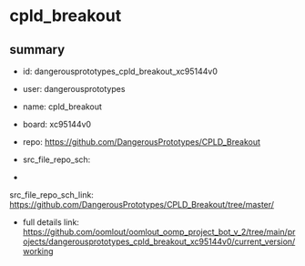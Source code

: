 # cpld_breakout
 
## summary 
* id: dangerousprototypes_cpld_breakout_xc95144v0
* user: dangerousprototypes
* name: cpld_breakout
* board: xc95144v0
* repo: https://github.com/DangerousPrototypes/CPLD_Breakout



* src_file_repo_sch: 
*
 src_file_repo_sch_link: https://github.com/DangerousPrototypes/CPLD_Breakout/tree/master/
* full details link: https://github.com/oomlout/oomlout_oomp_project_bot_v_2/tree/main/projects/dangerousprototypes_cpld_breakout_xc95144v0/current_version/working  






